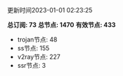 更新时间2023-01-01 02:23:25

**总订阅: 73**
**总节点: 1470**
**有效节点: 433**
- trojan节点: 48
- ss节点: 155
- v2ray节点: 227
- ssr节点: 3
